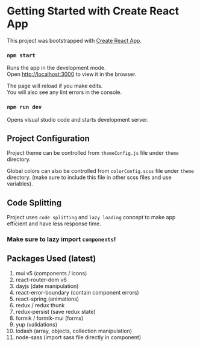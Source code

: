 # Getting Started with Create React App

This project was bootstrapped with [Create React App](https://github.com/facebook/create-react-app).

### `npm start`

Runs the app in the development mode.\
Open [http://localhost:3000](http://localhost:3000) to view it in the browser.

The page will reload if you make edits.\
You will also see any lint errors in the console.

### `npm run dev`

Opens visual studio code and starts development server.

## Project Configuration

Project theme can be controlled from `themeConfig.js` file under `theme` directory.

Global colors can also be controlled from `colorConfig.scss` file under `theme` directory. (make sure to include this file in other scss files and use variables).

## Code Splitting

Project uses `code splitting` and `lazy loading` concept to make app efficient and have less response time.

### Make sure to lazy import `components`!

## Packages Used (latest)

1. mui v5 (components / icons)
2. react-router-dom v6
3. dayjs (date manipulation)
4. react-error-boundary (contain component errors)
5. react-spring (animations)
6. redux / redux thunk
7. redux-persist (save redux state)
8. formik / formik-mui (forms)
9. yup (validations)
10. lodash (array, objects, collection manipulation)
11. node-sass (import sass file directly in component)
